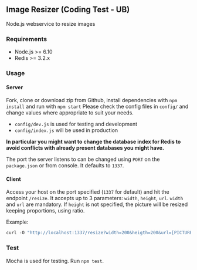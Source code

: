 ## Image Resizer (Coding Test - UB)
Node.js webservice to resize images

### Requirements
 - Node.js >= 6.10
 - Redis >= 3.2.x

### Usage
#### Server
Fork, clone or download zip from Github, install dependencies with `npm install` and run with `npm start`
Please check the config files in `config/` and change values where appropriate to suit your needs. 
- `config/dev.js` is used for testing and development
- `config/index.js` will be used in production

**In particular you might want to change the database index for Redis to avoid conflicts with already present databases you might have.**

The port the server listens to can be changed using `PORT` on the `package.json` or from console. 
It defaults to `1337`.

#### Client
Access your host on the port specified (`1337` for default) and hit the endpoint `/resize`.
It accepts up to 3 parameters: `width`, `height`, `url`. `width` and `url` are mandatory.
If `height` is not specified, the picture will be resized keeping proportions, using ratio.

Example:
```javascript
curl -O "http://localhost:1337/resize?width=200&heigth=200&url=[PICTURE URL HERE]"
```

### Test
Mocha is used for testing. Run `npm test`.